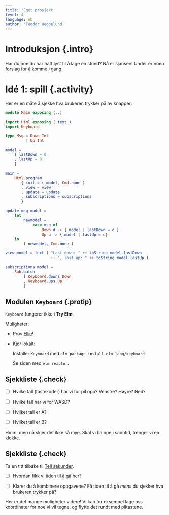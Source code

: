```yaml
---
title: 'Eget prosjekt'
level: 4
language: nb
author: 'Teodor Heggelund'
---
```



# Introduksjon {.intro}

Har du noe du har hatt lyst til å lage en stund? Nå er sjansen! Under er noen
forslag for å komme i gang.


# Idé 1: spill {.activity}

Her er en måte å sjekke hva brukeren trykker på av knapper:

```elm
module Main exposing (..)

import Html exposing ( text )
import Keyboard

type Msg = Down Int
         | Up Int

model =
    { lastDown = 0
    , lastUp = 0
    }

main =
    Html.program
       { init = ( model, Cmd.none )
       , view = view
       , update = update
       , subscriptions = subscriptions
       }

update msg model =
    let
        newmodel =
            case msg of
                Down d -> { model | lastDown = d }
                Up u -> { model | lastUp = u}
    in
        ( newmodel, Cmd.none )

view model = text ( "Last down: " ++ toString model.lastDown
                    ++ ", last up: " ++ toString model.lastUp )

subscriptions model =
    Sub.batch
        [ Keyboard.downs Down
        , Keyboard.ups Up
        ]
```

## Modulen `Keyboard` {.protip}

`Keyboard` fungerer ikke i **Try Elm**.

Muligheter:

- Prøv [Ellie](https://ellie-app.com/P7GZ5mV9Lja1/0)!

- Kjør lokalt:

  Installer `Keyboard` med `elm package install elm-lang/keyboard`

  Se siden med `elm reactor`.

## Sjekkliste {.check}

- [ ] Hvilke tall (tastekoder) har vi for pil opp? Venstre? Høyre? Ned?

- [ ] Hvilke tall har vi for WASD?

- [ ] Hvilket tall er A?

- [ ] Hvilket tall er B?

Hmm, men nå skjer det ikke så mye. Skal vi ha noe i sanntid, trenger vi en
klokke.

## Sjekkliste {.check}

Ta en titt tilbake
til [Tell sekunder](../07_tell_sekunder/07_tell_sekunder.html).

- [ ] Hvordan fikk vi tiden til å gå her?

- [ ] Klarer du å kombinere oppgavene? Få tiden til å gå _mens_ du sjekker hva
  brukeren trykker på?

Her er det mange muligheter videre! Vi kan for eksempel lage oss koordinater for
noe vi vil tegne, og flytte det rundt med piltastene.
